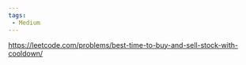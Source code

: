 ```yaml
---
tags:
 - Medium
---
```


https://leetcode.com/problems/best-time-to-buy-and-sell-stock-with-cooldown/